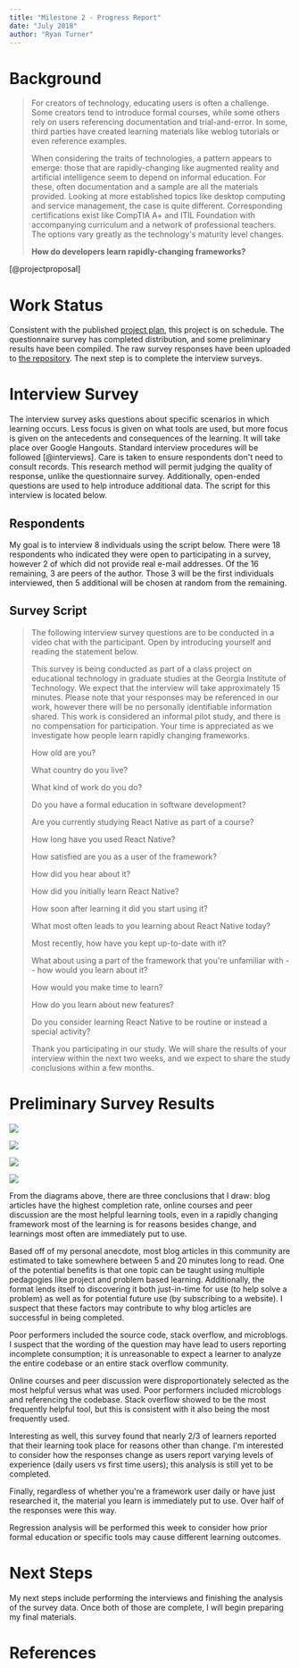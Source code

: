 ```yaml
---
title: "Milestone 2 - Progress Report"
date: "July 2018"
author: "Ryan Turner"
---
```


# Background

> For creators of technology, educating users is often a challenge. Some creators tend to introduce formal courses, while some others rely on users referencing documentation and trial-and-error. In some, third parties have created learning materials like weblog tutorials or even reference examples. 
> 
> When considering the traits of technologies, a pattern appears to emerge: those that are rapidly-changing like augmented reality and artificial intelligence seem to depend on informal education. For these, often documentation and a sample are all the materials provided. Looking at more established topics like desktop computing and service management, the case is quite different. Corresponding certifications exist like CompTIA A+ and ITIL Foundation with accompanying curriculum and a network of professional teachers. The options vary greatly as the technology's maturity level changes.
> 
> **How do developers learn rapidly-changing frameworks?**

[@projectproposal]

# Work Status

Consistent with the published [project plan](http://turnrye.com/learning-rapidly-changing-frameworks/project-plan/index.html), this project is on schedule. The questionnaire survey has completed distribution, and some preliminary results have been compiled. The raw survey responses have been uploaded to [the repository](http://turnrye.com/learning-rapidly-changing-frameworks/survey-responses.csv). The next step is to complete the interview surveys.

# Interview Survey

The interview survey asks questions about specific scenarios in which learning occurs. Less focus is given on what tools are used, but more focus is given on the antecedents and consequences of the learning. It will take place over Google Hangouts. Standard interview procedures will be followed [@interviews]. Care is taken to ensure respondents don't need to consult records. This research method will permit judging the quality of response, unlike the questionnaire survey. Additionally, open-ended questions are used to help introduce additional data. The script for this interview is located below.

## Respondents

My goal is to interview 8 individuals using the script below. There were 18 respondents who indicated they were open to participating in a survey, however 2 of which did not provide real e-mail addresses. Of the 16 remaining, 3 are peers of the author. Those 3 will be the first individuals interviewed, then 5 additional will be chosen at random from the remaining.

## Survey Script

> The following interview survey questions are to be conducted in a video chat with the participant. Open by introducing yourself and reading the statement below.
>
> This survey is being conducted as part of a class project on educational technology in graduate studies at the Georgia Institute of Technology. We expect that the interview will take approximately 15 minutes. Please note that your responses may be referenced in our work, however there will be no personally identifiable information shared. This work is considered an informal pilot study, and there is no compensation for participation. Your time is appreciated as we investigate how people learn rapidly changing frameworks.
>
> How old are you?
>
> What country do you live?
>
> What kind of work do you do?
>
> Do you have a formal education in software development?
>
> Are you currently studying React Native as part of a course?
>
> How long have you used React Native?
>
> How satisfied are you as a user of the framework?
>
> How did you hear about it?
>
> How did you initially learn React Native?
>
> How soon after learning it did you start using it?
>
> What most often leads to you learning about React Native today?
>
> Most recently, how have you kept up-to-date with it?
>
> What about using a part of the framework that you're unfamiliar with -- how would you learn about it?
>
> How would you make time to learn?
>
> How do you learn about new features?
>
> Do you consider learning React Native to be routine or instead a special activity?
>
> Thank you participating in our study. We will share the results of your interview within the next two weeks, and we expect to share the study conclusions within a few months.

# Preliminary Survey Results

![](diagrams/completion-of-unit.png)

![](diagrams/response-to-changes.png)

![](diagrams/tool-usage-and-helpfulness.png)

![](diagrams/how-soon-used.png)

From the diagrams above, there are three conclusions that I draw: blog articles have the highest completion rate, online courses and peer discussion are the most helpful learning tools, even in a rapidly changing framework most of the learning is for reasons besides change, and learnings most often are immediately put to use.

Based off of my personal anecdote, most blog articles in this community are estimated to take somewhere between 5 and 20 minutes long to read. One of the potential benefits is that one topic can be taught using multiple pedagogies like project and problem based learning. Additionally, the format lends itself to discovering it both just-in-time for use (to help solve a problem) as well as for potential future use (by subscribing to a website). I suspect that these factors may contribute to why blog articles are successful in being completed.

Poor performers included the source code, stack overflow, and microblogs. I suspect that the wording of the question may have lead to users reporting incomplete consumption; it is unreasonable to expect a learner to analyze the entire codebase or an entire stack overflow community.

Online courses and peer discussion were disproportionately selected as the most helpful versus what was used. Poor performers included microblogs and referencing the codebase. Stack overflow showed to be the most frequently helpful tool, but this is consistent with it also being the most frequently used.

Interesting as well, this survey found that nearly 2/3 of learners reported that their learning took place for reasons other than change. I'm interested to consider how the responses change as users report varying levels of experience (daily users vs first time users); this analysis is still yet to be completed.

Finally, regardless of whether you're a framework user daily or have just researched it, the material you learn is immediately put to use. Over half of the responses were this way.

Regression analysis will be performed this week to consider how prior formal education or specific tools may cause different learning outcomes.

# Next Steps

My next steps include performing the interviews and finishing the analysis of the survey data. Once both of those are complete, I will begin preparing my final materials.

# References